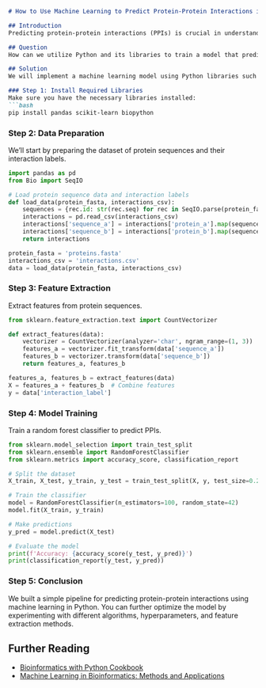 ```markdown
# How to Use Machine Learning to Predict Protein-Protein Interactions in Bioinformatics

## Introduction
Predicting protein-protein interactions (PPIs) is crucial in understanding cellular functions and disease mechanisms. We can use machine learning techniques to predict PPIs from biological datasets. 

## Question
How can we utilize Python and its libraries to train a model that predicts PPIs based on features derived from protein sequences?

## Solution
We will implement a machine learning model using Python libraries such as Pandas, scikit-learn, and Biopython. The example illustrates using a random forest classifier to predict PPIs.

### Step 1: Install Required Libraries
Make sure you have the necessary libraries installed:
```bash
pip install pandas scikit-learn biopython
```

### Step 2: Data Preparation
We’ll start by preparing the dataset of protein sequences and their interaction labels.

```python
import pandas as pd
from Bio import SeqIO

# Load protein sequence data and interaction labels
def load_data(protein_fasta, interactions_csv):
    sequences = {rec.id: str(rec.seq) for rec in SeqIO.parse(protein_fasta, "fasta")}
    interactions = pd.read_csv(interactions_csv)
    interactions['sequence_a'] = interactions['protein_a'].map(sequences)
    interactions['sequence_b'] = interactions['protein_b'].map(sequences)
    return interactions

protein_fasta = 'proteins.fasta'
interactions_csv = 'interactions.csv'
data = load_data(protein_fasta, interactions_csv)
```

### Step 3: Feature Extraction
Extract features from protein sequences.

```python
from sklearn.feature_extraction.text import CountVectorizer

def extract_features(data):
    vectorizer = CountVectorizer(analyzer='char', ngram_range=(1, 3))  # Character n-grams
    features_a = vectorizer.fit_transform(data['sequence_a'])
    features_b = vectorizer.transform(data['sequence_b'])
    return features_a, features_b

features_a, features_b = extract_features(data)
X = features_a + features_b  # Combine features
y = data['interaction_label']
```

### Step 4: Model Training
Train a random forest classifier to predict PPIs.

```python
from sklearn.model_selection import train_test_split
from sklearn.ensemble import RandomForestClassifier
from sklearn.metrics import accuracy_score, classification_report

# Split the dataset
X_train, X_test, y_train, y_test = train_test_split(X, y, test_size=0.2, random_state=42)

# Train the classifier
model = RandomForestClassifier(n_estimators=100, random_state=42)
model.fit(X_train, y_train)

# Make predictions
y_pred = model.predict(X_test)

# Evaluate the model
print(f'Accuracy: {accuracy_score(y_test, y_pred)}')
print(classification_report(y_test, y_pred))
```

### Step 5: Conclusion
We built a simple pipeline for predicting protein-protein interactions using machine learning in Python. You can further optimize the model by experimenting with different algorithms, hyperparameters, and feature extraction methods.

## Further Reading
- [Bioinformatics with Python Cookbook](https://www.packtpub.com/product/bioinformatics-with-python-cookbook/9781784391685)
- [Machine Learning in Bioinformatics: Methods and Applications](https://www.frontiersin.org/articles/10.3389/fbioe.2021.672205/full)
```

